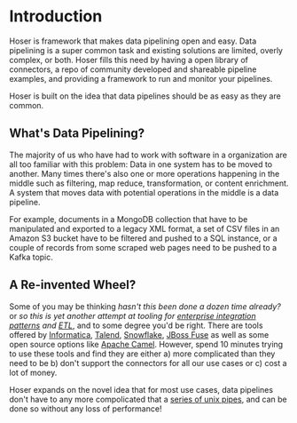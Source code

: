 # Introduction
Hoser is framework that makes data pipelining open and easy. Data pipelining is a super common task and existing solutions are limited, overly complex, or both. Hoser fills this need by having a open library of connectors, a repo of community developed and shareable pipeline examples, and providing a framework to run and monitor your pipelines.

Hoser is built on the idea that data pipelines should be as easy as they are common. 

## What's Data Pipelining?
The majority of us who have had to work with software in a organization are all too familiar with this problem: Data in one system has to be moved to another. Many times there's also one or more operations happening in the middle such as filtering, map reduce, transformation, or content enrichment. A system that moves data with potential operations in the middle is a data pipeline. 

For example, documents in a MongoDB collection that have to be manipulated and exported to a legacy XML format, a set of CSV files in an Amazon S3 bucket have to be filtered and pushed to a SQL instance, or a couple of records from some scraped web pages need to be pushed to a Kafka topic. 

## A Re-invented Wheel?
Some of you may be thinking *hasn't this been done a dozen time already?* or *so this is yet another attempt at tooling for [enterprise integration patterns](https://www.enterpriseintegrationpatterns.com/) and [ETL](https://www.informatica.com/resources/articles/what-is-etl.html)*, and to some degree you'd be right. There are tools offered by [Informatica](https://www.informatica.com/), [Talend](https://www.talend.com/), [Snowflake](https://www.snowflake.com/), [JBoss Fuse](https://access.redhat.com/documentation/en-us/red_hat_jboss_fuse/6.2.1/html/getting_started/index) as well as some open source options like [Apache Camel](https://camel.apache.org/). However, spend 10 minutes trying to use these tools and find they are either a) more complicated than they need to be b) don't support the connectors for all our use cases or c) cost a lot of money.

Hoser expands on the novel idea that for most use cases, data pipelines don't have to any more compolicated that a [series of unix pipes](https://adamdrake.com/command-line-tools-can-be-235x-faster-than-your-hadoop-cluster.html), and can be done so without any loss of performance!
